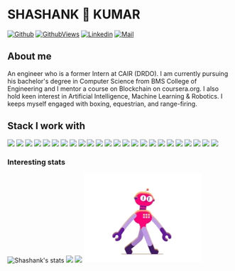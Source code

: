 # SHASHANK 👑 KUMAR 

[![Github](https://img.shields.io/github/followers/alkhachatryan?label=Follow&style=social)](https://github.com/shashank195)
[![GithubViews](https://api.freemotion-llc.com/api/github/v1/profile-views?username=shashank195)](https://github.com/shashank195)
[![Linkedin](https://img.shields.io/badge/-Shashank%20Kumar-blue?style=flat-square&logo=linkedin&logoColor=white&link=https://www.linkedin.com/in/shashank195/)](https://www.linkedin.com/in/shashank195/)
[![Mail](https://img.shields.io/badge/-shashank.cs18@bmsce.ac.in-gray?style=flat-square&logo=gmail&logoColor=red&link=)](mailto:shashank.cs18@bmsce.ac.in)


## About me 
An engineer who is a former Intern at CAIR (DRDO). I am currently pursuing his bachelor's degree in Computer Science from BMS College of Engineering and I mentor a course on Blockchain on coursera.org. I also hold keen interest in Artificial Intelligence, Machine Learning & Robotics. I keeps myself engaged with boxing, equestrian, and range-firing.

## Stack I work with

<code><img height="50" src="https://www.vectorlogo.zone/logos/python/python-ar21.svg"></code>
<code><img height="50" src="https://www.vectorlogo.zone/logos/djangoproject/djangoproject-ar21.svg"></code>
<code><img height="50" src="https://www.vectorlogo.zone/logos/pocoo_flask/pocoo_flask-ar21.svg"></code>
<code><img height="50" src="https://www.vectorlogo.zone/logos/qtio/qtio-ar21.svg"></code>
<code><img height="50" src="https://www.vectorlogo.zone/logos/php/php-horizontal.svg"></code>
<code><img height="50" src="https://www.vectorlogo.zone/logos/laravel/laravel-ar21.svg"></code>
<code><img height="50" src="https://www.vectorlogo.zone/logos/nodejs/nodejs-horizontal.svg"></code>
<code><img height="50" src="https://www.vectorlogo.zone/logos/socketio/socketio-ar21.svg"></code>
<code><img height="50" src="https://www.vectorlogo.zone/logos/elastic/elastic-ar21.svg"></code>
<code><img height="50" src="https://www.vectorlogo.zone/logos/redis/redis-ar21.svg"></code>
<code><img height="50" src="https://www.vectorlogo.zone/logos/postgresql/postgresql-horizontal.svg"></code>
<code><img height="50" src="https://www.vectorlogo.zone/logos/mysql/mysql-horizontal.svg"></code>
<code><img height="50" src="https://www.vectorlogo.zone/logos/sqlite/sqlite-ar21.svg"></code>
<code><img height="50" src="https://www.vectorlogo.zone/logos/github/github-ar21.svg"></code>
<code><img height="50" src="https://www.vectorlogo.zone/logos/bitbucket/bitbucket-ar21.svg"></code>
<code><img height="50" src="https://www.vectorlogo.zone/logos/atlassian_jira/atlassian_jira-ar21.svg"></code>
<code><img height="50" src="https://www.vectorlogo.zone/logos/getpostman/getpostman-ar21.svg"></code>
<code><img height="50" src="https://www.vectorlogo.zone/logos/git-scm/git-scm-ar21.svg"></code>
<code><img height="50" src="https://www.vectorlogo.zone/logos/apache/apache-official.svg"></code>
<code><img height="50" src="https://www.vectorlogo.zone/logos/centos/centos-ar21.svg"></code>
<code><img height="50" src="https://www.vectorlogo.zone/logos/linux/linux-ar21.svg"></code>
<code><img height="50" src="https://www.vectorlogo.zone/logos/ubuntu/ubuntu-ar21.svg"></code>
<code><img height="50" src="https://www.vectorlogo.zone/logos/raspberrypi/raspberrypi-ar21.svg"></code>
<code><img height="50" src="https://www.vectorlogo.zone/logos/gnu_bash/gnu_bash-ar21.svg"></code>


### Interesting stats
![Shashank's stats](https://github-readme-stats.vercel.app/api?username=shashank195&show_icons=true)
<code><img height="194" src="https://github.com/shashank195/shashank195/blob/master/Military%20exoskeleton%20animation.gif"></code>
<a href= "https://github.com/anuraghazra/github-readme-stats"><img src= "https://github-readme-stats.vercel.app/api/top-langs/?username=shashank195&layout=compact" /></a>
![image](https://github.com/shashank195/shashank195/blob/master/200.webp)






